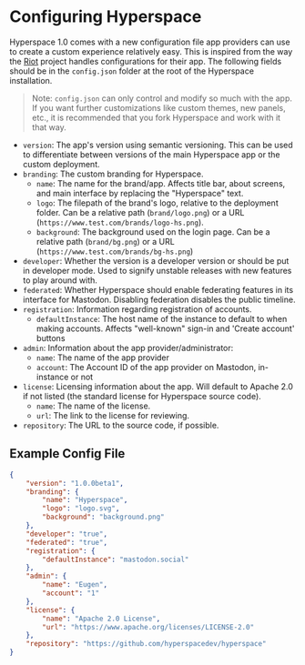 # Configuring Hyperspace

Hyperspace 1.0 comes with a new configuration file app providers can use to create a custom experience relatively easy. This is inspired from the way the [Riot](https://github.com/vector-im/riot-web) project handles configurations for their app. The following fields should be in the `config.json` folder at the root of the Hyperspace installation.

> Note: `config.json` can only control and modify so much with the app. If you want further customizations like custom themes, new panels, etc., it is recommended that you fork Hyperspace and work with it that way.

- `version`: The app's version using semantic versioning. This can be used to differentiate between versions of the main Hyperspace app or the custom deployment.
- `branding`: The custom branding for Hyperspace.
  - `name`: The name for the brand/app. Affects title bar, about screens, and main interface by replacing the "Hyperspace" text.
  - `logo`: The filepath of the brand's logo, relative to the deployment folder. Can be a relative path (`brand/logo.png`) or a URL (`https://www.test.com/brands/logo-hs.png`).
  - `background`: The background used on the login page. Can be a relative path (`brand/bg.png`) or a URL (`https://www.test.com/brands/bg-hs.png`)
- `developer`: Whether the version is a developer version or should be put in developer mode. Used to signify unstable releases with new features to play around with.
- `federated`: Whether Hyperspace should enable federating features in its interface for Mastodon. Disabling federation disables the public timeline.
- `registration`: Information regarding registration of accounts.
  - `defaultInstance`: The host name of the instance to default to when making accounts. Affects "well-known" sign-in and 'Create account' buttons
- `admin`: Information about the app provider/administrator:
  - `name`: The name of the app provider
  - `account`: The Account ID of the app provider on Mastodon, in-instance or not
- `license`: Licensing information about the app. Will default to Apache 2.0 if not listed (the standard license for Hyperspace source code).
  - `name`: The name of the license.
  - `url`: The link to the license for reviewing.
- `repository`: The URL to the source code, if possible.

## Example Config File

```json
{
    "version": "1.0.0beta1",
    "branding": {
        "name": "Hyperspace",
        "logo": "logo.svg",
        "background": "background.png"
    },
    "developer": "true",
    "federated": "true",
    "registration": {
        "defaultInstance": "mastodon.social"
    },
    "admin": {
        "name": "Eugen",
        "account": "1"
    },
    "license": {
        "name": "Apache 2.0 License",
        "url": "https://www.apache.org/licenses/LICENSE-2.0"
    },
    "repository": "https://github.com/hyperspacedev/hyperspace"
}
```